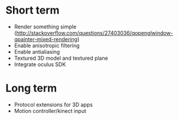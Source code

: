 Short term
==========
- Render something simple
(http://stackoverflow.com/questions/27403036/qopenglwindow-qpainter-mixed-rendering)
- Enable anisotropic filtering
- Enable antialiasing
- Textured 3D model and textured plane
- Integrate oculus SDK

Long term
=========
- Protocol extensions for 3D apps
- Motion controller/kinect input